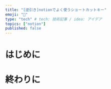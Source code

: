 ```yaml
---
title: "[逆引き]notionでよく使うショートカットキー"
emoji: "🦔"
type: "tech" # tech: 技術記事 / idea: アイデア
topics: ["notion"]
published: false
---
```


# はじめに

# 終わりに
